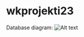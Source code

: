 # wkprojekti23

Database diagram:
![Alt text](https://github.com/ellenjarvenpaa/wkprojekti23/blob/main/database/desserdb.png)
